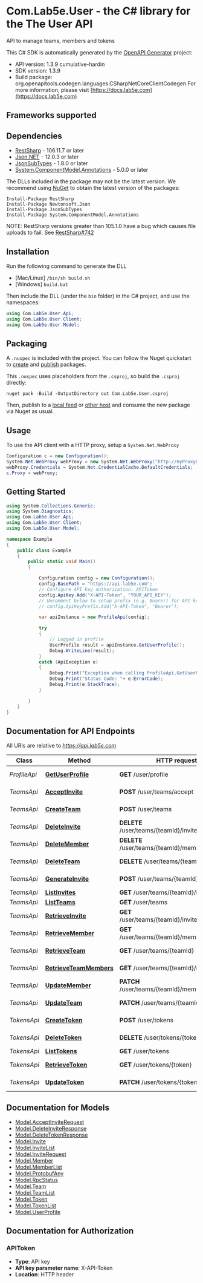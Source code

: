 # Com.Lab5e.User - the C# library for the The User API

API to manage teams, members and tokens

This C# SDK is automatically generated by the [OpenAPI Generator](https://openapi-generator.tech) project:

- API version: 1.3.9 cumulative-hardin
- SDK version: 1.3.9
- Build package: org.openapitools.codegen.languages.CSharpNetCoreClientCodegen
    For more information, please visit [https://docs.lab5e.com](https://docs.lab5e.com)

<a name="frameworks-supported"></a>
## Frameworks supported

<a name="dependencies"></a>
## Dependencies

- [RestSharp](https://www.nuget.org/packages/RestSharp) - 106.11.7 or later
- [Json.NET](https://www.nuget.org/packages/Newtonsoft.Json/) - 12.0.3 or later
- [JsonSubTypes](https://www.nuget.org/packages/JsonSubTypes/) - 1.8.0 or later
- [System.ComponentModel.Annotations](https://www.nuget.org/packages/System.ComponentModel.Annotations) - 5.0.0 or later

The DLLs included in the package may not be the latest version. We recommend using [NuGet](https://docs.nuget.org/consume/installing-nuget) to obtain the latest version of the packages:
```
Install-Package RestSharp
Install-Package Newtonsoft.Json
Install-Package JsonSubTypes
Install-Package System.ComponentModel.Annotations
```

NOTE: RestSharp versions greater than 105.1.0 have a bug which causes file uploads to fail. See [RestSharp#742](https://github.com/restsharp/RestSharp/issues/742)

<a name="installation"></a>
## Installation
Run the following command to generate the DLL
- [Mac/Linux] `/bin/sh build.sh`
- [Windows] `build.bat`

Then include the DLL (under the `bin` folder) in the C# project, and use the namespaces:
```csharp
using Com.Lab5e.User.Api;
using Com.Lab5e.User.Client;
using Com.Lab5e.User.Model;
```
<a name="packaging"></a>
## Packaging

A `.nuspec` is included with the project. You can follow the Nuget quickstart to [create](https://docs.microsoft.com/en-us/nuget/quickstart/create-and-publish-a-package#create-the-package) and [publish](https://docs.microsoft.com/en-us/nuget/quickstart/create-and-publish-a-package#publish-the-package) packages.

This `.nuspec` uses placeholders from the `.csproj`, so build the `.csproj` directly:

```
nuget pack -Build -OutputDirectory out Com.Lab5e.User.csproj
```

Then, publish to a [local feed](https://docs.microsoft.com/en-us/nuget/hosting-packages/local-feeds) or [other host](https://docs.microsoft.com/en-us/nuget/hosting-packages/overview) and consume the new package via Nuget as usual.

<a name="usage"></a>
## Usage

To use the API client with a HTTP proxy, setup a `System.Net.WebProxy`
```csharp
Configuration c = new Configuration();
System.Net.WebProxy webProxy = new System.Net.WebProxy("http://myProxyUrl:80/");
webProxy.Credentials = System.Net.CredentialCache.DefaultCredentials;
c.Proxy = webProxy;
```

<a name="getting-started"></a>
## Getting Started

```csharp
using System.Collections.Generic;
using System.Diagnostics;
using Com.Lab5e.User.Api;
using Com.Lab5e.User.Client;
using Com.Lab5e.User.Model;

namespace Example
{
    public class Example
    {
        public static void Main()
        {

            Configuration config = new Configuration();
            config.BasePath = "https://api.lab5e.com";
            // Configure API key authorization: APIToken
            config.ApiKey.Add("X-API-Token", "YOUR_API_KEY");
            // Uncomment below to setup prefix (e.g. Bearer) for API key, if needed
            // config.ApiKeyPrefix.Add("X-API-Token", "Bearer");

            var apiInstance = new ProfileApi(config);

            try
            {
                // Logged in profile
                UserProfile result = apiInstance.GetUserProfile();
                Debug.WriteLine(result);
            }
            catch (ApiException e)
            {
                Debug.Print("Exception when calling ProfileApi.GetUserProfile: " + e.Message );
                Debug.Print("Status Code: "+ e.ErrorCode);
                Debug.Print(e.StackTrace);
            }

        }
    }
}
```

<a name="documentation-for-api-endpoints"></a>
## Documentation for API Endpoints

All URIs are relative to *https://api.lab5e.com*

Class | Method | HTTP request | Description
------------ | ------------- | ------------- | -------------
*ProfileApi* | [**GetUserProfile**](docs/ProfileApi.md#getuserprofile) | **GET** /user/profile | Logged in profile
*TeamsApi* | [**AcceptInvite**](docs/TeamsApi.md#acceptinvite) | **POST** /user/teams/accept | Accept invite
*TeamsApi* | [**CreateTeam**](docs/TeamsApi.md#createteam) | **POST** /user/teams | Create team
*TeamsApi* | [**DeleteInvite**](docs/TeamsApi.md#deleteinvite) | **DELETE** /user/teams/{teamId}/invites/{code} | Delete invite
*TeamsApi* | [**DeleteMember**](docs/TeamsApi.md#deletemember) | **DELETE** /user/teams/{teamId}/members/{userId} | Remove member
*TeamsApi* | [**DeleteTeam**](docs/TeamsApi.md#deleteteam) | **DELETE** /user/teams/{teamId} | Remove team
*TeamsApi* | [**GenerateInvite**](docs/TeamsApi.md#generateinvite) | **POST** /user/teams/{teamId}/invites | Generate invite
*TeamsApi* | [**ListInvites**](docs/TeamsApi.md#listinvites) | **GET** /user/teams/{teamId}/invites | List invites
*TeamsApi* | [**ListTeams**](docs/TeamsApi.md#listteams) | **GET** /user/teams | List teams
*TeamsApi* | [**RetrieveInvite**](docs/TeamsApi.md#retrieveinvite) | **GET** /user/teams/{teamId}/invites/{code} | Retrieve invite
*TeamsApi* | [**RetrieveMember**](docs/TeamsApi.md#retrievemember) | **GET** /user/teams/{teamId}/members/{userId} | Retrieve member
*TeamsApi* | [**RetrieveTeam**](docs/TeamsApi.md#retrieveteam) | **GET** /user/teams/{teamId} | Retrieve team
*TeamsApi* | [**RetrieveTeamMembers**](docs/TeamsApi.md#retrieveteammembers) | **GET** /user/teams/{teamId}/members | List members
*TeamsApi* | [**UpdateMember**](docs/TeamsApi.md#updatemember) | **PATCH** /user/teams/{teamId}/members/{userId} | Update member
*TeamsApi* | [**UpdateTeam**](docs/TeamsApi.md#updateteam) | **PATCH** /user/teams/{teamId} | Update team
*TokensApi* | [**CreateToken**](docs/TokensApi.md#createtoken) | **POST** /user/tokens | Create token
*TokensApi* | [**DeleteToken**](docs/TokensApi.md#deletetoken) | **DELETE** /user/tokens/{token} | Remove token
*TokensApi* | [**ListTokens**](docs/TokensApi.md#listtokens) | **GET** /user/tokens | List tokens
*TokensApi* | [**RetrieveToken**](docs/TokensApi.md#retrievetoken) | **GET** /user/tokens/{token} | Retrieve token
*TokensApi* | [**UpdateToken**](docs/TokensApi.md#updatetoken) | **PATCH** /user/tokens/{token} | Update token


<a name="documentation-for-models"></a>
## Documentation for Models

 - [Model.AcceptInviteRequest](docs/AcceptInviteRequest.md)
 - [Model.DeleteInviteResponse](docs/DeleteInviteResponse.md)
 - [Model.DeleteTokenResponse](docs/DeleteTokenResponse.md)
 - [Model.Invite](docs/Invite.md)
 - [Model.InviteList](docs/InviteList.md)
 - [Model.InviteRequest](docs/InviteRequest.md)
 - [Model.Member](docs/Member.md)
 - [Model.MemberList](docs/MemberList.md)
 - [Model.ProtobufAny](docs/ProtobufAny.md)
 - [Model.RpcStatus](docs/RpcStatus.md)
 - [Model.Team](docs/Team.md)
 - [Model.TeamList](docs/TeamList.md)
 - [Model.Token](docs/Token.md)
 - [Model.TokenList](docs/TokenList.md)
 - [Model.UserProfile](docs/UserProfile.md)


<a name="documentation-for-authorization"></a>
## Documentation for Authorization

<a name="APIToken"></a>
### APIToken

- **Type**: API key
- **API key parameter name**: X-API-Token
- **Location**: HTTP header

